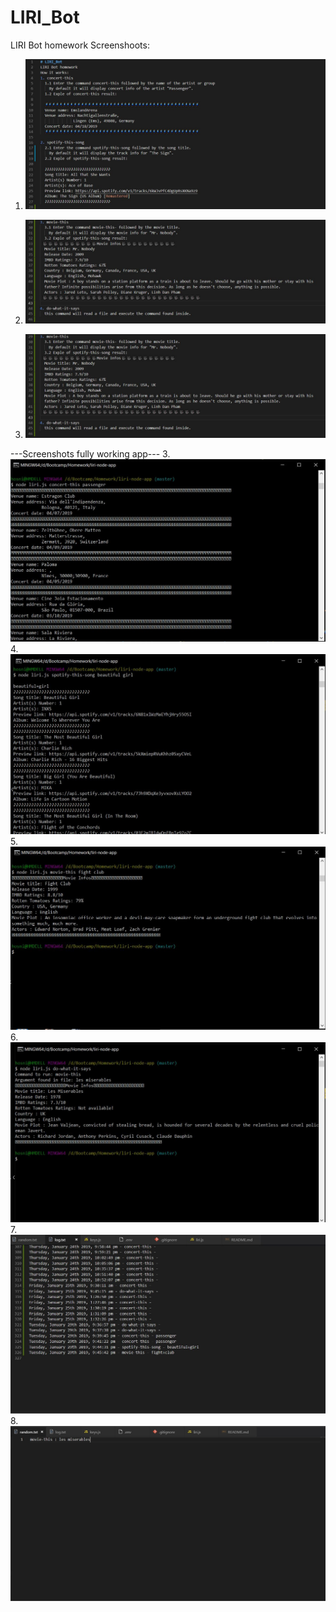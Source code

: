 # LIRI_Bot
LIRI Bot homework
Screenshoots:
1. ![Image 1](/screenshot1.JPG)
2. ![Image 2](/screenshot2.JPG)

2. ![Image 2](/screenshot2.JPG)

---Screenshots fully working app---
3. ![Image 3](/concert-this.JPG)
4. ![Image 4](/spotify-this-song.JPG)
5. ![Image 5](/movie-this.JPG)
6. ![Image 6](/do-what-it-says.JPG)
7. ![Image 7](/screenshot_log-file.JPG)
8. ![Image 8](/screenshot_random_file.JPG)
